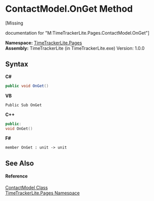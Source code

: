# ContactModel.OnGet Method 
 

\[Missing <summary> documentation for "M:TimeTrackerLite.Pages.ContactModel.OnGet"\]

**Namespace:**&nbsp;<a href="be72919d-3e91-d5db-2c88-41279e953f1c">TimeTrackerLite.Pages</a><br />**Assembly:**&nbsp;TimeTrackerLite (in TimeTrackerLite.exe) Version: 1.0.0

## Syntax

**C#**<br />
``` C#
public void OnGet()
```

**VB**<br />
``` VB
Public Sub OnGet
```

**C++**<br />
``` C++
public:
void OnGet()
```

**F#**<br />
``` F#
member OnGet : unit -> unit 

```


## See Also


#### Reference
<a href="3c268f5d-3c19-5116-b3e7-f8496783a58a">ContactModel Class</a><br /><a href="be72919d-3e91-d5db-2c88-41279e953f1c">TimeTrackerLite.Pages Namespace</a><br />